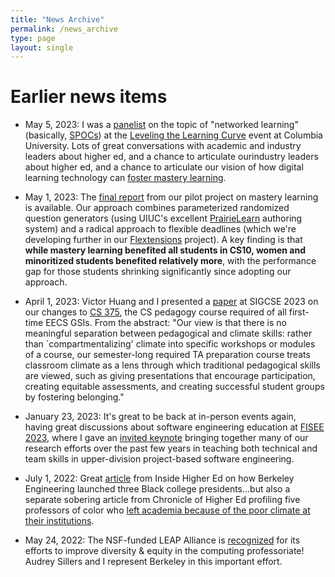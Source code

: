 ```yaml
---
title: "News Archive"
permalink: /news_archive
type: page
layout: single
---
```


# Earlier news items


* May 5, 2023: I was a [panelist]() on the topic of "networked learning" (basically,
[SPOCs](https://slate.com/technology/2013/09/spocs-small-private-online-classes-may-be-better-than-moocs.html))
at the [Leveling the Learning Curve](https://leveling.college) event
at Columbia University.  Lots of great conversations with academic and
industry leaders about higher ed, and a chance to articulate ourindustry leaders about higher ed, and a chance to articulate our
vision of how digital learning technology can [foster mastery learning](https://acelab.berkeley.edu/projects/cbt).

* May 1, 2023: The [final report](https://drive.google.com/file/d/1Z3Whcf5-JgF9wcmuj9jVWVLcZjR5zuOq/view?usp=sharing) from our pilot project on mastery
learning is available.  Our approach combines parameterized randomized
question generators (using UIUC's excellent
[PrairieLearn](prairielearn.org) authoring system) and a radical
approach to flexible deadlines (which we're developing further in our
[Flextensions](https://acelab.berkeley.edu/projects/flextensions/) project).  A key finding is that **while mastery
learning benefited all students in CS10, women and minoritized
students benefited relatively  more**, with the performance gap for
those students shrinking significantly since adopting our approach.

* April 1, 2023: Victor Huang and I presented a [paper](https://dl.acm.org/doi/10.1145/3545945.3569826) at SIGCSE
2023 on our changes to [CS 375](cs375.org), the CS pedagogy course required of all
first-time EECS GSIs.  From the abstract: "Our view is that there is no
meaningful separation between pedagogical and climate skills: rather
than `compartmentalizing' climate into specific workshops or modules
of a course, our semester-long required TA preparation course treats
classroom climate as a lens through which traditional pedagogical
skills are viewed, such as giving presentations that encourage
participation, creating equitable assessments, and creating successful
student groups by fostering belonging."

* January 23, 2023: It's great to be back at in-person 
events again, having great discussions about software engineering education at [FISEE
2023](https://www.laser-foundation.org/fisee/2023/), where I gave an
[invited keynote](https://drive.google.com/drive/u/1/folders/10clYQn9ka0Q2NZIWY0eqAXqpA7P1UAoe) bringing together many of our research efforts over
the past few years in
teaching both technical and team skills in upper-division
project-based software engineering.


* July 1, 2022: Great [article](https://www.insidehighered.com/news/2022/06/30/how-berkeley-engineering-launched-three-black-aau-presidents) from Inside Higher Ed on how Berkeley Engineering launched three Black college presidents...but also a separate sobering article from Chronicle of Higher Ed profiling five professors of color who [left academia because of the poor climate at their institutions](https://www.chronicle.com/article/why-they-left).

* May 24, 2022: The NSF-funded LEAP Alliance is
[recognized](https://cmd-it.org/news-recent/how-the-original-leap-alliance-advocates-increase-diversity-of-doctoral-programs-in-computing/)
for its efforts to improve diversity & equity in the computing
professoriate!  Audrey Sillers and I represent Berkeley in this
important effort.

